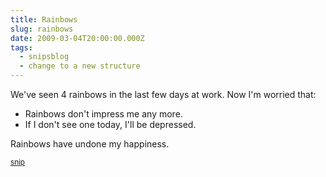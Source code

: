 ```yaml
---
title: Rainbows
slug: rainbows
date: 2009-03-04T20:00:00.000Z
tags:
  - snipsblog
  - change to a new structure
---
```

We've seen 4 rainbows in the last few days at work.  Now I'm worried that:

* Rainbows don't impress me any more.
* If I don't see one today, I'll be depressed.

Rainbows have undone my happiness.

<small>[snip](https://github.com/isaacs/snips)</small>
